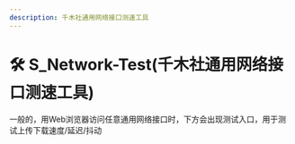 ```yaml
---
description: 千木社通用网络接口测速工具
---
```


# 🛠 S\_Network-Test(千木社通用网络接口测速工具)

一般的，用Web浏览器访问任意通用网络接口时，下方会出现测试入口，用于测试上传下载速度/延迟/抖动
